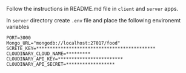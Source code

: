 
Follow the instructions in README.md file in `client` and `server` apps.

In `server` directory create `.env` file and place the following environemt variables

```
PORT=3000
Mongo_URL="mongodb://localhost:27017/food"
SCRETE_KEY=********************************************
CLOUDINARY_CLOUD_NAME=*********
CLOUDINARY_API_KEY=************************
CLOUDINARY_API_SECRET=******************
```